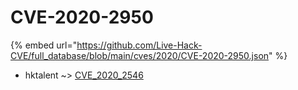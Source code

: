 # CVE-2020-2950
{% embed url="https://github.com/Live-Hack-CVE/full_database/blob/main/cves/2020/CVE-2020-2950.json" %}

* hktalent ~> [CVE_2020_2546](https://www.alice-snow.ru/2020/database/cve-2020-2950/cve_2020_2546-hktalent)
